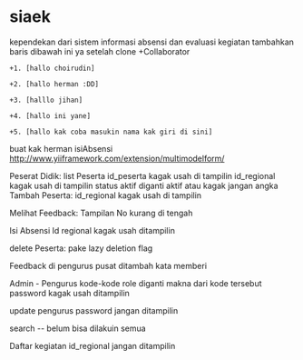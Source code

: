 siaek
=====
kependekan dari sistem informasi absensi dan evaluasi kegiatan
tambahkan baris dibawah ini ya setelah clone
+Collaborator

	+1. [hallo choirudin]

	+2. [hallo herman :DD] 

	+3. [halllo jihan]

	+4. [hallo ini yane]

	+5. [hallo kak coba masukin nama kak giri di sini]

buat kak herman isiAbsensi http://www.yiiframework.com/extension/multimodelform/

Peserat Didik:
list Peserta
id_peserta kagak usah di tampilin
id_regional kagak usah di tampilin
status aktif diganti aktif atau kagak jangan angka
Tambah Peserta:
id_regional kagak usah di tampilin

Melihat Feedback:
Tampilan No kurang di tengah

Isi Absensi
Id regional kagak usah ditampilin

delete Peserta:
pake lazy deletion flag

Feedback di pengurus pusat ditambah kata memberi

Admin - Pengurus
kode-kode role diganti makna dari kode tersebut
password kagak usah ditampilin

update pengurus password jangan ditampilin

search -- belum bisa dilakuin semua

Daftar kegiatan
id_regional jangan ditampilin
